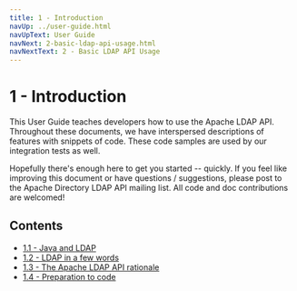 ```yaml
---
title: 1 - Introduction
navUp: ../user-guide.html
navUpText: User Guide
navNext: 2-basic-ldap-api-usage.html
navNextText: 2 - Basic LDAP API Usage
---
```


# 1 - Introduction

This User Guide teaches developers how to use the Apache LDAP API. Throughout these documents, we have interspersed descriptions of features with snippets of code.  These code samples are used by our integration tests as well.

Hopefully there's enough here to get you started -- quickly.  If you feel like improving this document or have questions / suggestions, please post to the Apache Directory LDAP API mailing list.  All code and doc contributions are welcomed!

## Contents

*  [1.1 - Java and LDAP](1.1-java-and-ldap.html)
*  [1.2 - LDAP in a few words](1.2-ldap-in-a-few-words.html)
*  [1.3 - The Apache LDAP API rationale](1.3-apache-ldap-api-rational.html)
*  [1.4 - Preparation to code](1.4-preparation-to-code.html)

